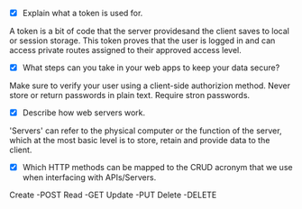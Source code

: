 - [x] Explain what a token is used for.


A token is a bit of code that the server providesand the client saves to local or session storage. This token proves that the user is logged in and can access private routes assigned to their approved access level.

- [x] What steps can you take in your web apps to keep your data secure?

Make sure to verify your user using a client-side authorizion method.  Never store or return passwords in plain text. Require stron passwords.


- [x] Describe how web servers work.

'Servers' can refer to the physical computer or the function of the server, which at the most basic level is to store, retain and provide data to the client. 


- [x] Which HTTP methods can be mapped to the CRUD acronym that we use when interfacing with APIs/Servers.


Create		-POST
Read		-GET
Update		-PUT
Delete		-DELETE	
